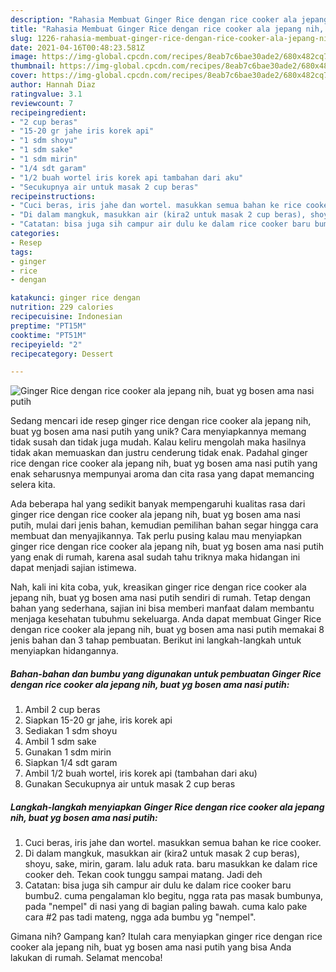 ```yaml
---
description: "Rahasia Membuat Ginger Rice dengan rice cooker ala jepang nih, buat yg bosen ama nasi putih yang Bikin Ngiler"
title: "Rahasia Membuat Ginger Rice dengan rice cooker ala jepang nih, buat yg bosen ama nasi putih yang Bikin Ngiler"
slug: 1226-rahasia-membuat-ginger-rice-dengan-rice-cooker-ala-jepang-nih-buat-yg-bosen-ama-nasi-putih-yang-bikin-ngiler
date: 2021-04-16T00:48:23.581Z
image: https://img-global.cpcdn.com/recipes/8eab7c6bae30ade2/680x482cq70/ginger-rice-dengan-rice-cooker-ala-jepang-nih-buat-yg-bosen-ama-nasi-putih-foto-resep-utama.jpg
thumbnail: https://img-global.cpcdn.com/recipes/8eab7c6bae30ade2/680x482cq70/ginger-rice-dengan-rice-cooker-ala-jepang-nih-buat-yg-bosen-ama-nasi-putih-foto-resep-utama.jpg
cover: https://img-global.cpcdn.com/recipes/8eab7c6bae30ade2/680x482cq70/ginger-rice-dengan-rice-cooker-ala-jepang-nih-buat-yg-bosen-ama-nasi-putih-foto-resep-utama.jpg
author: Hannah Diaz
ratingvalue: 3.1
reviewcount: 7
recipeingredient:
- "2 cup beras"
- "15-20 gr jahe iris korek api"
- "1 sdm shoyu"
- "1 sdm sake"
- "1 sdm mirin"
- "1/4 sdt garam"
- "1/2 buah wortel iris korek api tambahan dari aku"
- "Secukupnya air untuk masak 2 cup beras"
recipeinstructions:
- "Cuci beras, iris jahe dan wortel. masukkan semua bahan ke rice cooker."
- "Di dalam mangkuk, masukkan air (kira2 untuk masak 2 cup beras), shoyu, sake, mirin, garam. lalu aduk rata. baru masukkan ke dalam rice cooker deh. Tekan cook tunggu sampai matang. Jadi deh"
- "Catatan: bisa juga sih campur air dulu ke dalam rice cooker baru bumbu2. cuma pengalaman klo begitu, ngga rata pas masak bumbunya, pada &#34;nempel&#34; di nasi yang di bagian paling bawah. cuma kalo pake cara #2 pas tadi mateng, ngga ada bumbu yg &#34;nempel&#34;."
categories:
- Resep
tags:
- ginger
- rice
- dengan

katakunci: ginger rice dengan 
nutrition: 229 calories
recipecuisine: Indonesian
preptime: "PT15M"
cooktime: "PT51M"
recipeyield: "2"
recipecategory: Dessert

---
```



![Ginger Rice dengan rice cooker ala jepang nih, buat yg bosen ama nasi putih](https://img-global.cpcdn.com/recipes/8eab7c6bae30ade2/680x482cq70/ginger-rice-dengan-rice-cooker-ala-jepang-nih-buat-yg-bosen-ama-nasi-putih-foto-resep-utama.jpg)

Sedang mencari ide resep ginger rice dengan rice cooker ala jepang nih, buat yg bosen ama nasi putih yang unik? Cara menyiapkannya memang tidak susah dan tidak juga mudah. Kalau keliru mengolah maka hasilnya tidak akan memuaskan dan justru cenderung tidak enak. Padahal ginger rice dengan rice cooker ala jepang nih, buat yg bosen ama nasi putih yang enak seharusnya mempunyai aroma dan cita rasa yang dapat memancing selera kita.



Ada beberapa hal yang sedikit banyak mempengaruhi kualitas rasa dari ginger rice dengan rice cooker ala jepang nih, buat yg bosen ama nasi putih, mulai dari jenis bahan, kemudian pemilihan bahan segar hingga cara membuat dan menyajikannya. Tak perlu pusing kalau mau menyiapkan ginger rice dengan rice cooker ala jepang nih, buat yg bosen ama nasi putih yang enak di rumah, karena asal sudah tahu triknya maka hidangan ini dapat menjadi sajian istimewa.


Nah, kali ini kita coba, yuk, kreasikan ginger rice dengan rice cooker ala jepang nih, buat yg bosen ama nasi putih sendiri di rumah. Tetap dengan bahan yang sederhana, sajian ini bisa memberi manfaat dalam membantu menjaga kesehatan tubuhmu sekeluarga. Anda dapat membuat Ginger Rice dengan rice cooker ala jepang nih, buat yg bosen ama nasi putih memakai 8 jenis bahan dan 3 tahap pembuatan. Berikut ini langkah-langkah untuk menyiapkan hidangannya.

<!--inarticleads1-->

##### Bahan-bahan dan bumbu yang digunakan untuk pembuatan Ginger Rice dengan rice cooker ala jepang nih, buat yg bosen ama nasi putih:

1. Ambil 2 cup beras
1. Siapkan 15-20 gr jahe, iris korek api
1. Sediakan 1 sdm shoyu
1. Ambil 1 sdm sake
1. Gunakan 1 sdm mirin
1. Siapkan 1/4 sdt garam
1. Ambil 1/2 buah wortel, iris korek api (tambahan dari aku)
1. Gunakan Secukupnya air untuk masak 2 cup beras




<!--inarticleads2-->

##### Langkah-langkah menyiapkan Ginger Rice dengan rice cooker ala jepang nih, buat yg bosen ama nasi putih:

1. Cuci beras, iris jahe dan wortel. masukkan semua bahan ke rice cooker.
1. Di dalam mangkuk, masukkan air (kira2 untuk masak 2 cup beras), shoyu, sake, mirin, garam. lalu aduk rata. baru masukkan ke dalam rice cooker deh. Tekan cook tunggu sampai matang. Jadi deh
1. Catatan: bisa juga sih campur air dulu ke dalam rice cooker baru bumbu2. cuma pengalaman klo begitu, ngga rata pas masak bumbunya, pada &#34;nempel&#34; di nasi yang di bagian paling bawah. cuma kalo pake cara #2 pas tadi mateng, ngga ada bumbu yg &#34;nempel&#34;.




Gimana nih? Gampang kan? Itulah cara menyiapkan ginger rice dengan rice cooker ala jepang nih, buat yg bosen ama nasi putih yang bisa Anda lakukan di rumah. Selamat mencoba!
